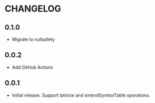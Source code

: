 # CHANGELOG

## 0.1.0
- Migrate to nullsafety

## 0.0.2
- Add GitHub Actions

## 0.0.1
- Initial release. Support latinize and extendSymbolTable operations.